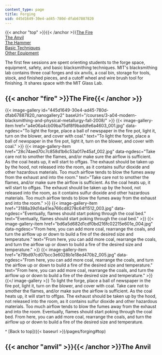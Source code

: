 ```yaml
---
content_type: page
title: Forging
uid: 445d1649-30e4-ad45-780d-dfab67887820
---
```


{{< anchor "top" >}}{{< /anchor >}}[The Fire](#fire)  
[The Anvil](#anvil)  
[The Hammer](#hammer)  
[Basic Techniques](#techniques)  
[Other Equipment](#equipment)

The first few sessions are spent orienting students to the forge space, equipment, safety, and basic blacksmithing techniques. MIT's blacksmithing lab contains three coal forges and six anvils, a coal bin, storage for tools, stock, and finished pieces, and a cutoff wheel and wire brush tool for finishing. It shares space with the MIT Glass Lab.

{{< anchor "fire" >}}The Fire{{< /anchor >}}
--------------------------------------------
{{< image-gallery id="445d1649-30e4-ad45-780d-dfab67887820_nanogallery2" baseUrl="/courses/3-a04-modern-blacksmithing-and-physical-metallurgy-fall-2008/" >}}
{{< image-gallery-item href="a4e06a4cb09ba75df8f9baddfe6a4603_001.jpg" data-ngdesc="To light the forge, place a ball of newspaper in the fire pot, light it, turn on the blower, and cover with coal." text="To light the forge, place a ball of newspaper in the fire pot, light it, turn on the blower, and cover with coal." >}}
{{< image-gallery-item href="28c74aed70c7c858d1b6c53a017e45af_002.jpg" data-ngdesc="Take care not to smother the flames, and/or make sure the airflow is sufficient. As the coal heats up, it will start to offgas. The exhaust should be taken up by the hood, not released into the room, as it contains sulfur dioxide and other hazardous materials. Too much airflow tends to blow the fumes away from the exhaust and into the room." text="Take care not to smother the flames, and/or make sure the airflow is sufficient. As the coal heats up, it will start to offgas. The exhaust should be taken up by the hood, not released into the room, as it contains sulfur dioxide and other hazardous materials. Too much airflow tends to blow the fumes away from the exhaust and into the room." >}}
{{< image-gallery-item href="3188a39d14a41ea766cd8278c64f1512_003.jpg" data-ngdesc="Eventually, flames should start poking through the coal bed." text="Eventually, flames should start poking through the coal bed." >}}
{{< image-gallery-item href="bd6a5d682d1cdf0bd216fc02215e601e_004.jpg" data-ngdesc="From here, you can add more coal, rearrange the coals, and turn the airflow up or down to build a fire of the desired size and temperature." text="From here, you can add more coal, rearrange the coals, and turn the airflow up or down to build a fire of the desired size and temperature." >}}
{{< image-gallery-item href="e79bd97cd07bcc3e6028b1e18ed470b2_005.jpg" data-ngdesc="From here, you can add more coal, rearrange the coals, and turn the airflow up or down to build a fire of the desired size and temperature." text="From here, you can add more coal, rearrange the coals, and turn the airflow up or down to build a fire of the desired size and temperature." >}}
{{</ image-gallery >}}
To light the forge, place a ball of newspaper in the fire pot, light it, turn on the blower, and cover with coal. Take care not to smother the flames, and/or make sure the airflow is sufficient. As the coal heats up, it will start to offgas. The exhaust should be taken up by the hood, not released into the room, as it contains sulfur dioxide and other hazardous materials. Too much airflow tends to blow the fumes away from the exhaust and into the room. Eventually, flames should start poking through the coal bed. From here, you can add more coal, rearrange the coals, and turn the airflow up or down to build a fire of the desired size and temperature.

^ [Back to top]({{< baseurl >}}/pages/forging#top)

{{< anchor "anvil" >}}{{< /anchor >}}The Anvil
----------------------------------------------